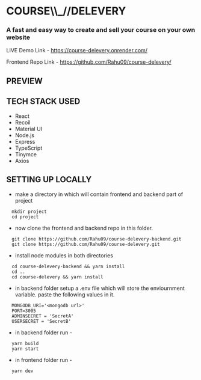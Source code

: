 # COURSE\\\\\_//DELEVERY

### A fast and easy way to create and sell your course on your own website

LIVE Demo Link - https://course-delevery.onrender.com/

Frontend Repo Link - https://github.com/Rahu09/course-delevery/

## PREVIEW

## TECH STACK USED

- React
- Recoil
- Material UI
- Node.js
- Express
- TypeScript
- Tinymce
- Axios

## SETTING UP LOCALLY

- make a directory in which will contain frontend and backend part of project

```console
  mkdir project
  cd project
```

- now clone the frontend and backend repo in this folder.

```console
  git clone https://github.com/Rahu09/course-delevery-backend.git
  git clone https://github.com/Rahu09/course-delevery.git
```

- install node modules in both directories

```console
  cd course-delevery-backend && yarn install
  cd ..
  cd course-delevery && yarn install
```

- in backend folder setup a .env file which will store the enviournment variable. paste the following values in it.

```console
  MONGODB_URI='<mongodb url>'
  PORT=3005
  ADMINSECRET = 'SecretA'
  USERSECRET = 'SecretB'
```

- in backend folder run -

```console
  yarn build
  yarn start
```

- in frontend folder run -

```console
  yarn dev
```
